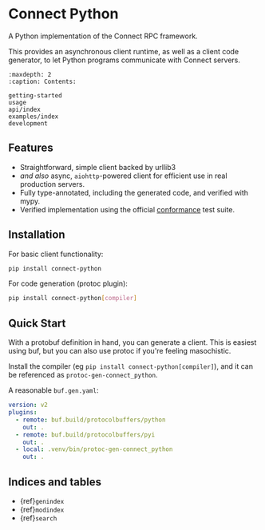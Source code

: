 # Connect Python

A Python implementation of the Connect RPC framework.

This provides an asynchronous client runtime, as well as a client code
generator, to let Python programs communicate with Connect servers.

```{toctree}
:maxdepth: 2
:caption: Contents:

getting-started
usage
api/index
examples/index
development
```

## Features

- Straightforward, simple client backed by urllib3
- *and also* async, `aiohttp`-powered client for efficient use in
  real production servers.
- Fully type-annotated, including the generated code, and verified
  with mypy.
- Verified implementation using the official
  [conformance](https://github.com/connectprc/conformance) test
  suite.

## Installation

For basic client functionality:
```bash
pip install connect-python
```

For code generation (protoc plugin):
```bash
pip install connect-python[compiler]
```

## Quick Start

With a protobuf definition in hand, you can generate a client. This is
easiest using buf, but you can also use protoc if you're feeling
masochistic.

Install the compiler (eg `pip install connect-python[compiler]`), and
it can be referenced as `protoc-gen-connect_python`.

A reasonable `buf.gen.yaml`:
```yaml
version: v2
plugins:
  - remote: buf.build/protocolbuffers/python
    out: .
  - remote: buf.build/protocolbuffers/pyi
    out: .
  - local: .venv/bin/protoc-gen-connect_python
    out: .
```

## Indices and tables

- {ref}`genindex`
- {ref}`modindex`
- {ref}`search`